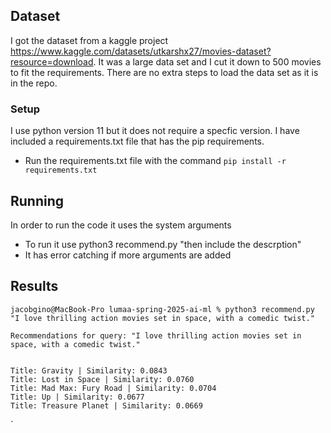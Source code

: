 
## Dataset

   I got the dataset from a kaggle project https://www.kaggle.com/datasets/utkarshx27/movies-dataset?resource=download. It was a large data set and I cut it down to 500 movies to fit the requirements. There are no extra steps to load the data set as it is in the repo. 

### Setup

   I use python version 11 but it does not require a specfic version. I have included a requirements.txt file that has the pip requirements.
   - Run the requirements.txt file with the command `pip install -r requirements.txt`


## Running

   In order to run the code it uses the system arguments
   - To run it use python3 recommend.py "then include the descrption"
   - It has error catching if more arguments are added



## Results
   
   
   ```
   jacobgino@MacBook-Pro lumaa-spring-2025-ai-ml % python3 recommend.py "I love thrilling action movies set in space, with a comedic twist."

   Recommendations for query: "I love thrilling action movies set in space, with a comedic twist."


   Title: Gravity | Similarity: 0.0843
   Title: Lost in Space | Similarity: 0.0760
   Title: Mad Max: Fury Road | Similarity: 0.0704
   Title: Up | Similarity: 0.0677
   Title: Treasure Planet | Similarity: 0.0669
   ```

   `







